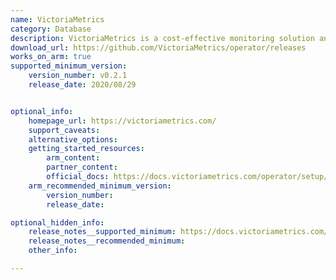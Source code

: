 ```yaml
---
name: VictoriaMetrics
category: Database
description: VictoriaMetrics is a cost-effective monitoring solution and time series database.
download_url: https://github.com/VictoriaMetrics/operator/releases
works_on_arm: true
supported_minimum_version:
    version_number: v0.2.1
    release_date: 2020/08/29


optional_info:
    homepage_url: https://victoriametrics.com/
    support_caveats:
    alternative_options:
    getting_started_resources:
        arm_content:
        partner_content: 
        official_docs: https://docs.victoriametrics.com/operator/setup/index.html
    arm_recommended_minimum_version:
        version_number:
        release_date:

optional_hidden_info:
    release_notes__supported_minimum: https://docs.victoriametrics.com/operator/changelog/?highlight=arm#v021---28-aug-2020
    release_notes__recommended_minimum:
    other_info:

---
```


